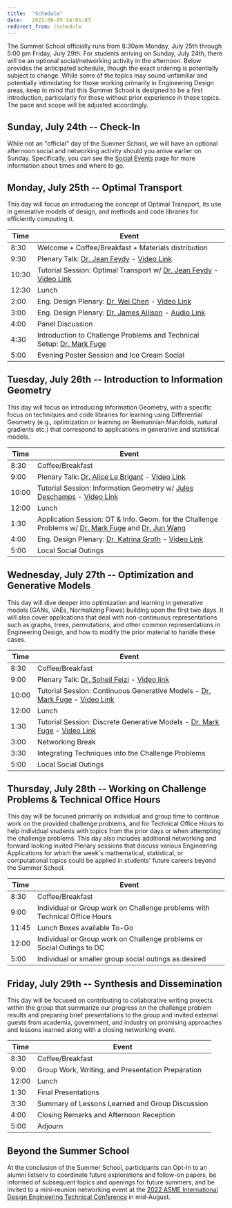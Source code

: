```yaml
---
title:  "Schedule"
date:   2022-06-05 14:01:03
redirect_from: /schedule
---
```


The Summer School officially runs from 8:30am Monday, July 25th through 5:00 pm Friday, July 29th. For students arriving on Sunday, July 24th, there will be an optional social/networking activity in the afternoon. Below provides the anticipated schedule, though the exact ordering is potentially subject to change. While some of the topics may sound unfamiliar and potentially intimidating for those working primarily in Engineering Design areas, keep in mind that this Summer School is designed to be a first introduction, particularly for those without prior experience in these topics. The pace and scope will be adjusted accordingly.

## Sunday, July 24th -- Check-In

While not an "official" day of the Summer School, we will have an optional afternoon social and networking activity should you arrive earlier on Sunday. Specifically, you can see the [Social Events](./social) page for more information about times and where to go.

## Monday, July 25th -- Optimal Transport
This day will focus on introducing the concept of Optimal Transport, its use in generative models of design, and methods and code libraries for efficiently computing it.

| Time  | Event  |
|---|---|
| 8:30 | Welcome + Coffee/Breakfast + Materials distribution|
| 9:30  | Plenary Talk: [Dr. Jean Feydy](https://www.jeanfeydy.com/) - [Video Link](https://umd.hosted.panopto.com/Panopto/Pages/Viewer.aspx?id=45337a9f-7af4-407d-85fc-aedd015aa20e) |
| 10:30 | Tutorial Session: Optimal Transport w/ [Dr. Jean Feydy](https://www.jeanfeydy.com/) - [Video Link](https://umd.hosted.panopto.com/Panopto/Pages/Viewer.aspx?id=f709d34a-357c-4341-b3f3-aedd015acd06)|
| 12:30 | Lunch |
| 2:00 | Eng. Design Plenary: [Dr. Wei Chen](https://www.mccormick.northwestern.edu/research-faculty/directory/profiles/chen-wei.html) - [Video Link](https://umd.hosted.panopto.com/Panopto/Pages/Viewer.aspx?id=dfb48df2-3260-4b2c-bc55-aedd015ae330) |
| 3:00 | Eng. Design Plenary: [Dr. James Allison](https://ise.illinois.edu/directory/profile/jtalliso) - [Audio Link](https://umd.hosted.panopto.com/Panopto/Pages/Viewer.aspx?id=b4d0c4dd-09f4-46a6-9333-aee001223372) |
| 4:00 | Panel Discussion |
| 4:30 | Introduction to Challenge Problems and Technical Setup: [Dr. Mark Fuge](https://enme.umd.edu/clark/faculty/539/Mark-D-Fuge) |
| 5:00 | Evening Poster Session and Ice Cream Social |

## Tuesday, July 26th -- Introduction to Information Geometry
This day will focus on introducing Information Geometry, with a specific focus on techniques and code libraries for learning using Differential Geometry (e.g., optimization or learning on Riemannian Manifolds, natural gradients etc.) that correspond to applications in generative and statistical models.

| Time  | Event  |
|---|---|
| 8:30  | Coffee/Breakfast |
| 9:00  | Plenary Talk: [Dr. Alice Le Brigant](https://sites.google.com/view/alice-le-brigant/) - [Video Link](https://umd.hosted.panopto.com/Panopto/Pages/Viewer.aspx?id=9715da3d-661a-46d4-9fd0-aee001207449) |
| 10:00 | Tutorial Session: Information Geometry w/ [Jules Deschamps](https://github.com/Jules-Deschamps) - [Video Link](https://umd.hosted.panopto.com/Panopto/Pages/Viewer.aspx?id=453ff317-2288-48c2-9afe-aede0165f291) |
| 12:00 | Lunch |
| 1:30  | Application Session: OT & Info. Geom. for the Challenge Problems w/ [Dr. Mark Fuge](https://enme.umd.edu/clark/faculty/539/Mark-D-Fuge) and [Dr. Jun Wang](https://ideal.umd.edu/team/wang-jun)|
| 4:00  | Eng. Design Plenary: [Dr. Katrina Groth](https://enme.umd.edu/clark/faculty/807/Katrina-Groth) - [Video Link](https://umd.hosted.panopto.com/Panopto/Pages/Viewer.aspx?id=295bad1d-903c-40e0-a8b8-aede01662c05) |
| 5:00  | Local Social Outings |

## Wednesday, July 27th -- Optimization and Generative Models
This day will dive deeper into optimization and learning in generative models (GANs, VAEs, Normalizing Flows) building upon the first two days. It will also cover applications that deal with non-continuous representations such as graphs, trees, permutations, and other common representations in Engineering Design, and how to modify the prior material to handle these cases.

| Time  | Event  |
|---|---|
| 8:30  | Coffee/Breakfast |
| 9:00  | Plenary Talk: [Dr. Soheil Feizi](https://www.cs.umd.edu/~sfeizi/) - [Video link](https://umd.hosted.panopto.com/Panopto/Pages/Viewer.aspx?id=87a12043-f21b-4deb-9be8-aedf00f21bb5)  |
| 10:00 | Tutorial Session: Continuous Generative Models - [Dr. Mark Fuge](https://enme.umd.edu/clark/faculty/539/Mark-D-Fuge) - [Video Link](https://umd.hosted.panopto.com/Panopto/Pages/Viewer.aspx?id=3d49233f-ffaa-4e25-8ac6-aedf0164e683) |
| 12:00 | Lunch |
| 1:30  | Tutorial Session: Discrete Generative Models - [Dr. Mark Fuge](https://enme.umd.edu/clark/faculty/539/Mark-D-Fuge) - [Video Link](https://umd.hosted.panopto.com/Panopto/Pages/Viewer.aspx?id=7ce80e25-f0d6-45dd-acc4-aedf0164c9cb)|
| 3:00  | Networking Break |
| 3:30  | Integrating Techniques into the Challenge Problems |
| 5:00  | Local Social Outings |

## Thursday, July 28th -- Working on Challenge Problems & Technical Office Hours
This day will be focused primarily on individual and group time to continue work on the provided challenge problems, and for Technical Office Hours to help individual students with topics from the prior days or when attempting the challenge problems. This day also includes additional networking and forward looking invited Plenary sessions that discuss various Engineering Applications for which the week's mathematical, statistical, or computational topics could be applied in students' future careers beyond the Summer School.

| Time  | Event  |
|---|---|
| 8:30 | Coffee/Breakfast |
| 9:00  | Individual or Group work on Challenge problems with Technical Office Hours  |
| 11:45 | Lunch Boxes available To-Go |
| 12:00 | Individual or Group work on Challenge problems or Social Outings to DC |
| 5:00 | Individual or smaller group social outings as desired |

## Friday, July 29th -- Synthesis and Dissemination
This day will be focused on contributing to collaborative writing projects within the group that summarize our progress on the challenge problem results and preparing brief presentations to the group and invited external guests from academia, government, and industry on promising approaches and lessons learned along with a closing networking event.

| Time  | Event  |
|---|---|
| 8:30  | Coffee/Breakfast |
| 9:00  | Group Work, Writing, and Presentation Preparation |
| 12:00 | Lunch  |
| 1:30  | Final Presentations |
| 3:30  | Summary of Lessons Learned and Group Discussion |
| 4:00  | Closing Remarks and Afternoon Reception |
| 5:00  | Adjourn |


## Beyond the Summer School

At the conclusion of the Summer School, participants can Opt-In to an alumni listserv to coordinate future explorations and follow-on papers, be informed of subsequent topics and openings for future summers, and be invited to a mini-reunion networking event at the [2022 ASME International Design Engineering Technical Conference](https://event.asme.org/IDETC-CIE) in mid-August.
